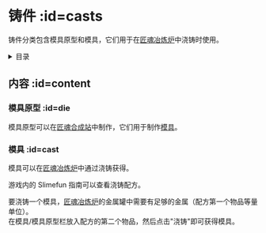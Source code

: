 # 铸件 :id=casts

铸件分类包含模具原型和模具，它们用于在[匠魂冶炼炉](/Tinkers-Smeltery)中浇铸时使用。

<details>
<summary>目录</summary>

- [模具原型](#die)
- [模具](#cast)
</details>

## 内容 :id=content
### 模具原型 :id=die

模具原型可以在[匠魂合成站](/Workstations#tinkers-workbench)中制作，它们用于制作[模具](#casts)。

### 模具 :id=cast

模具可以在[匠魂冶炼炉](/Tinkers-Smeltery)中通过浇铸获得。

游戏内的 Slimefun 指南可以查看浇铸配方。

要浇铸一个模具，[匠魂冶炼炉](/Tinkers-Smeltery)的金属罐中需要有足够的金属（配方第一个物品等量单位）。  
在模具/模具原型栏放入配方的第二个物品，然后点击"浇铸"即可获得模具。
